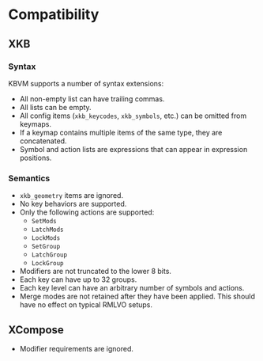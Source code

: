 # Compatibility

## XKB

### Syntax

KBVM supports a number of syntax extensions:

- All non-empty list can have trailing commas.
- All lists can be empty.
- All config items (`xkb_keycodes`, `xkb_symbols`, etc.) can be omitted from keymaps.
- If a keymap contains multiple items of the same type, they are concatenated.
- Symbol and action lists are expressions that can appear in expression positions.

### Semantics

- `xkb_geometry` items are ignored.
- No key behaviors are supported.
- Only the following actions are supported:
  - `SetMods`
  - `LatchMods`
  - `LockMods`
  - `SetGroup`
  - `LatchGroup`
  - `LockGroup`
- Modifiers are not truncated to the lower 8 bits.
- Each key can have up to 32 groups.
- Each key level can have an arbitrary number of symbols and actions.
- Merge modes are not retained after they have been applied. This should have no effect
  on typical RMLVO setups.

## XCompose

- Modifier requirements are ignored.
